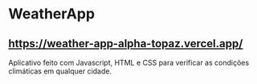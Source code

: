 # WeatherApp

## https://weather-app-alpha-topaz.vercel.app/

Aplicativo feito com Javascript, HTML e CSS para verificar as condições climáticas em qualquer cidade.